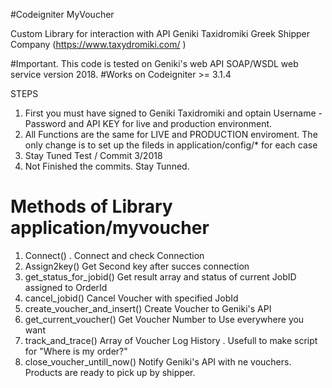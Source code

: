#Codeigniter MyVoucher


Custom Library for interaction with API Geniki Taxidromiki Greek Shipper Company (https://www.taxydromiki.com/ )

#Important. This code is tested on Geniki's web API SOAP/WSDL web service version 2018.
#Works on Codeigniter >= 3.1.4

STEPS
1. First you must have signed to Geniki Taxidromiki and optain Username - Password and API KEY for live and production  environment.
2. All Functions are the same for LIVE and PRODUCTION enviroment. The only change is to set up the fileds in application/config/* for each case
3. Stay Tuned Test / Commit 3/2018
4. Not Finished the commits. Stay Tunned. 



# Methods of Library application/myvoucher

1. Connect() . Connect and check Connection
2. Assign2key() Get Second key after succes connection
3. get_status_for_jobid() Get result array and status of current JobID assigned to OrderId
4. cancel_jobid() Cancel Voucher with specified JobId
5. create_voucher_and_insert() Create Voucher to Geniki's API
6. get_current_voucher() Get Voucher Number to Use everywhere you want
7. track_and_trace() Array of Voucher Log History . Usefull to make script for "Where is my order?"
8. close_voucher_untill_now() Notify Geniki's API with ne vouchers. Products are ready to pick up by shipper.